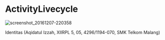 # ActivityLivecycle

![screenshot_20161207-220358](https://cloud.githubusercontent.com/assets/22891163/20973572/ae453ef8-bccb-11e6-84e6-adaed7b62fd2.jpg)


Identitas (Aqidatul Izzah, XIIRPL 5, 05, 4296/1194-070, SMK Telkom Malang)
